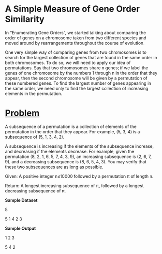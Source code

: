 # A Simple Measure of Gene Order Similarity

In “Enumerating Gene Orders”, we started talking about comparing the order of genes on a chromosome taken from two different species and moved around by rearrangements throughout the course of evolution.

One very simple way of comparing genes from two chromosomes is to search for the largest collection of genes that are found in the same order in both chromosomes. To do so, we will need to apply our idea of permutations. Say that two chromosomes share n genes; if we label the genes of one chromosome by the numbers 1 through n in the order that they appear, then the second chromosome will be given by a permutation of these numbered genes. To find the largest number of genes appearing in the same order, we need only to find the largest collection of increasing elements in the permutation.

# [Problem](http://rosalind.info/problems/lgis/)

A subsequence of a permutation is a collection of elements of the permutation in the order that they appear. For example, (5, 3, 4) is a subsequence of (5, 1, 3, 4, 2).

A subsequence is increasing if the elements of the subsequence increase, and decreasing if the elements decrease. For example, given the permutation (8, 2, 1, 6, 5, 7, 4, 3, 9), an increasing subsequence is (2, 6, 7, 9), and a decreasing subsequence is (8, 6, 5, 4, 3). You may verify that these two subsequences are as long as possible.

Given: A positive integer n≤10000 followed by a permutation π of length n.

Return: A longest increasing subsequence of π, followed by a longest decreasing subsequence of π.

**Sample Dataset**

5

5 1 4 2 3

**Sample Output**

1 2 3

5 4 2